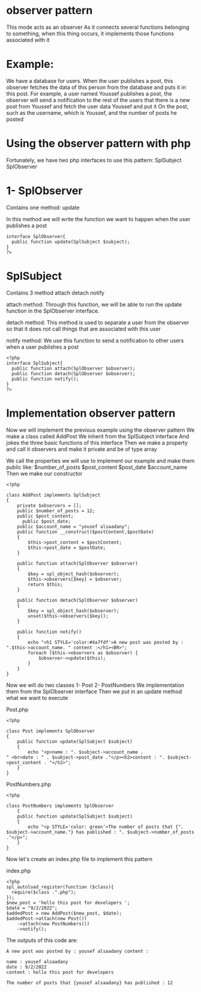 # observer pattern 
This mode acts as an observer
As it connects several functions belonging to something, when this thing occurs, it implements those functions associated with it

# Example:
We have a database for users. When the user publishes a post, this observer fetches the data of this person from the database and puts it in this post.
For example, a user named Youssef publishes a post, the observer will send a notification to the rest of the users that there is a new post from Youssef and fetch the user data Youssef and put it On the post, such as the username, which is Youssef, and the number of posts he posted


# Using the observer pattern with php

Fortunately, we have two php interfaces to use this pattern:
SplSubject
SplObserver


# 1- SplObserver

Contains one method:
update

In this method we will write the function we want to happen when the user publishes a post

```
interface SplObserver{
  public function update(SplSubject $subject);
}
?>
```
# SplSubject

Contains 3 method
attach
detach
notify

attach method: 
Through this function, we will be able to run the update function in the SplObserver interface.

detach method:
This method is used to separate a user from the observer so that it does not call things that are associated with this user

notify method:
We use this function to send a notification to other users when a user publishes a post

```
<?php
interface SplSubject{
  public function attach(SplObserver $observer);
  public function detach(SplObserver $observer);
  public function notify();
}
?>
```

# Implementation observer pattern

Now we will implement the previous example using the observer pattern
We make a class called
AddPost
We inherit from the SplSubject interface
And jokes the three basic functions of this interface
Then we make a property and call it observers and make it private and be of type array

We call the properties we will use to implement our example and make them public like:
$number_of_posts
$post_content
$post_date
$account_name
Then we make our constructor

```
<?php

class AddPost implements SplSubject
{
    private $observers = [];
    public $number_of_posts = 12;
    public $post_content;
	  public $post_date;
  	public $account_name = "yousef alsaadany";
    public function __construct($postContent,$postDate)
    {
        $this->post_content = $postContent;
        $this->post_date = $postDate;
    }
  
    public function attach(SplObserver $observer)
    {
        $key = spl_object_hash($observer);
        $this->observers[$key] = $observer;
        return $this;
    }
    
    public function detach(SplObserver $observer)
    {
        $key = spl_object_hash($observer);
        unset($this->observers[$key]);
    }

    public function notify()
    {
    	echo "<h1 STYLE='color:#4a7fdf'>A new post was posted by : ".$this->account_name. " content :</h1><BR>";
        foreach ($this->observers as $observer) {
            $observer->update($this);
        }
    }
}
```

Now we will do two classes
1- Post
2- PostNumbers
We implementation them from the SplObserver interface
Then we put in an update method what we want to execute

Post.php
```
<?php

class Post implements SplObserver
{
    public function update(SplSubject $subject)
    {
        echo "<p>name : ". $subject->account_name . 
" <br>date : " . $subject->post_date ."</p><h2>content : ". $subject->post_content . "</h2>";
    }
}
```

PostNumbers.php
```
<?php

class PostNumbers implements SplObserver
	{
    public function update(SplSubject $subject)
    {
        echo "<p STYLE='color: green'>The number of posts that {". $subject->account_name."} has published : ". $subject->number_of_posts ."</p>";
    }
}
```

Now let's create an index.php file to implement this pattern

index.php
```
<?php
spl_autoload_register(function ($class){
  require($class .".php");
});
$new_post = 'hello this post for developers ';
$date = "9/2/2022";
$addedPost = new AddPost($new_post, $date); 
$addedPost->attach(new Post())
	->attach(new PostNumbers())
	->notify();
```

The outputs of this code are:
```
A new post was posted by : yousef alsaadany content :

name : yousef alsaadany 
date : 9/2/2022
content : hello this post for developers 

The number of posts that {yousef alsaadany} has published : 12
```